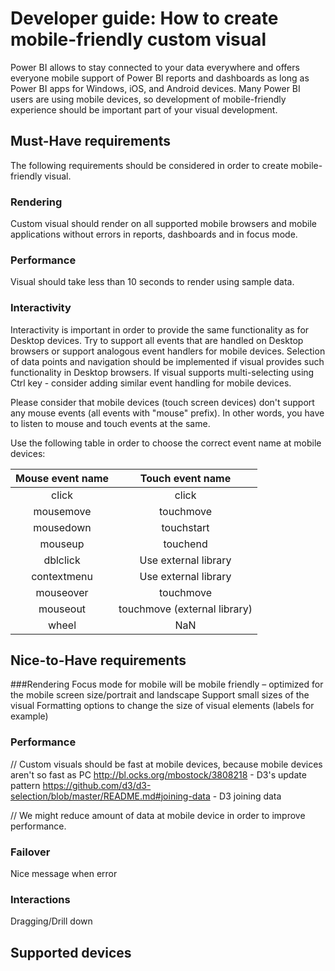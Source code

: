 # Developer guide: How to create mobile-friendly custom visual
Power BI allows to stay connected to your data everywhere and offers everyone mobile support of Power BI reports and dashboards as long as Power BI apps for Windows, iOS, and Android devices. Many Power BI users are using mobile devices, so development of mobile-friendly experience should be important part of your visual development.

## Must-Have requirements
The following requirements should be considered in order to create mobile-friendly visual.

### Rendering
Custom visual should render on all supported mobile browsers and mobile applications without errors in reports, dashboards and in focus mode. 

### Performance
Visual should take less than 10 seconds to render using sample data.

### Interactivity
Interactivity is important in order to provide the same functionality as for Desktop devices. Try to support all events that are handled on Desktop browsers or support analogous event handlers for mobile devices. Selection of data points and navigation should be implemented if visual provides such functionality in Desktop browsers. If visual supports multi-selecting using Ctrl key - consider adding similar event handling for mobile devices.

Please consider that mobile devices (touch screen devices) don't support any mouse events (all events with "mouse" prefix). In other words, you have to listen to mouse and touch events at the same.

Use the following table in order to choose the correct event name at mobile devices:

| Mouse event name | Touch event name |
|:----------------:|:----------------:|
| click | click |
| mousemove | touchmove |
| mousedown | touchstart |
| mouseup | touchend |
| dblclick | Use external library |
| contextmenu | Use external library |
| mouseover | touchmove |
| mouseout | touchmove (external library) |
| wheel | NaN |

## Nice-to-Have requirements

###Rendering
Focus mode for mobile will be mobile friendly – optimized for the mobile screen size/portrait and landscape
Support small sizes of the visual
Formatting options to change the size of visual elements (labels for example)

### Performance
// Custom visuals should be fast at mobile devices, because mobile devices aren't so fast as PC http://bl.ocks.org/mbostock/3808218 - D3's update pattern https://github.com/d3/d3-selection/blob/master/README.md#joining-data - D3 joining data

// We might reduce amount of data at mobile device in order to improve performance.

### Failover
Nice message when error

### Interactions
Dragging/Drill down

## Supported devices

